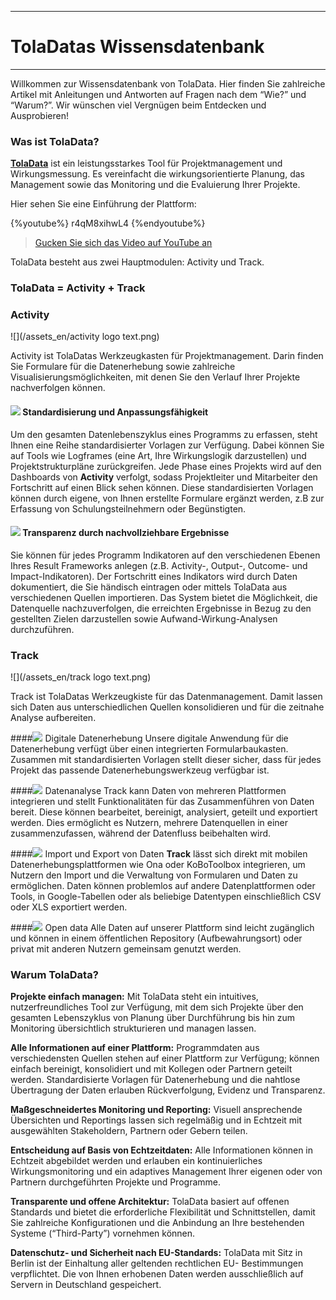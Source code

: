 ****
# TolaDatas Wissensdatenbank
---
Willkommen zur Wissensdatenbank von TolaData. Hier finden Sie zahlreiche Artikel mit Anleitungen und Antworten auf Fragen nach dem “Wie?” und “Warum?”. Wir wünschen viel Vergnügen beim Entdecken und Ausprobieren!


### Was ist TolaData?

[**TolaData**](https://www.toladata.de/) ist ein leistungsstarkes Tool für Projektmanagement und Wirkungsmessung. Es vereinfacht die wirkungsorientierte Planung, das Management sowie das Monitoring und die Evaluierung Ihrer Projekte. 

Hier sehen Sie eine Einführung der Plattform:

{%youtube%} r4qM8xihwL4 {%endyoutube%} 
> [Gucken Sie sich das Video auf YouTube an](https://www.youtube.com/embed/r4qM8xihwL4?rel=0)

TolaData besteht aus zwei Hauptmodulen: Activity und Track.
### TolaData = Activity + Track
### Activity 
![](/assets_en/activity logo text.png)

Activity ist TolaDatas Werkzeugkasten für Projektmanagement. Darin finden Sie Formulare für die Datenerhebung sowie zahlreiche Visualisierungsmöglichkeiten, mit denen Sie den Verlauf Ihrer Projekte nachverfolgen können. 

#### ![](/assets_en/Activity_Logo.jpg) Standardisierung und Anpassungsfähigkeit
Um den gesamten Datenlebenszyklus eines Programms zu erfassen, steht Ihnen eine Reihe standardisierter Vorlagen zur Verfügung. Dabei können Sie auf Tools wie Logframes (eine Art, Ihre Wirkungslogik darzustellen) und Projektstrukturpläne zurückgreifen. Jede Phase eines Projekts wird auf den Dashboards von **Activity** verfolgt, sodass Projektleiter und Mitarbeiter den Fortschritt auf einen Blick sehen können. Diese standardisierten Vorlagen können durch eigene, von Ihnen erstellte Formulare ergänzt werden, z.B zur Erfassung von Schulungsteilnehmern oder Begünstigten.

#### ![](/assets_en/Activity_Logo.jpg) Transparenz durch nachvollziehbare Ergebnisse
Sie können für jedes Programm Indikatoren auf den verschiedenen Ebenen Ihres Result Frameworks anlegen (z.B. Activity-, Output-, Outcome- und Impact-Indikatoren). Der Fortschritt eines Indikators wird durch Daten dokumentiert, die Sie händisch eintragen oder mittels TolaData aus verschiedenen Quellen importieren. Das System bietet die Möglichkeit, die Datenquelle nachzuverfolgen, die erreichten Ergebnisse in Bezug zu den gestellten Zielen darzustellen sowie Aufwand-Wirkung-Analysen durchzuführen. 


### Track
![](/assets_en/track logo text.png)

Track ist TolaDatas Werkzeugkiste für das Datenmanagement. Damit lassen sich Daten aus unterschiedlichen Quellen konsolidieren und für die zeitnahe Analyse aufbereiten. 

####![](/assets_en/Track_Logo.jpg) Digitale Datenerhebung
Unsere digitale Anwendung für die Datenerhebung verfügt über einen integrierten Formularbaukasten. Zusammen mit standardisierten Vorlagen stellt dieser sicher, dass für jedes Projekt das passende Datenerhebungswerkzeug verfügbar ist. 

####![](/assets_en/Track_Logo.jpg) Datenanalyse
Track kann Daten von mehreren Plattformen integrieren und stellt Funktionalitäten für das Zusammenführen von Daten bereit. Diese können bearbeitet, bereinigt, analysiert, geteilt und exportiert werden. Dies ermöglicht es Nutzern, mehrere Datenquellen in einer zusammenzufassen, während der Datenfluss beibehalten wird.

####![](/assets_en/Track_Logo.jpg) Import und Export von Daten
**Track** lässt sich direkt mit mobilen Datenerhebungsplattformen wie Ona oder KoBoToolbox integrieren, um Nutzern den Import und die Verwaltung von Formularen und Daten zu ermöglichen. Daten können problemlos auf andere Datenplattformen oder Tools, in Google-Tabellen oder als beliebige Datentypen einschließlich CSV oder XLS exportiert werden.

####![](/assets_en/Track_Logo.jpg) Open data
Alle Daten auf unserer Plattform sind leicht zugänglich und können in einem öffentlichen Repository (Aufbewahrungsort) oder privat mit anderen Nutzern gemeinsam genutzt werden. 

### Warum TolaData?
**Projekte einfach managen:** Mit TolaData steht ein intuitives, nutzerfreundliches Tool zur Verfügung, mit dem sich Projekte über den gesamten Lebenszyklus von Planung über Durchführung bis hin zum Monitoring übersichtlich strukturieren und managen lassen.

**Alle Informationen auf einer Plattform:** Programmdaten  aus verschiedensten Quellen stehen auf einer Plattform zur Verfügung; können einfach bereinigt, konsolidiert und mit Kollegen oder Partnern geteilt werden. Standardisierte Vorlagen für Datenerhebung und die nahtlose Übertragung der Daten erlauben Rückverfolgung, Evidenz und Transparenz.

**Maßgeschneidertes Monitoring und Reporting:** Visuell ansprechende Übersichten und Reportings lassen sich regelmäßig und in Echtzeit mit ausgewählten Stakeholdern, Partnern oder Gebern teilen. 

**Entscheidung auf Basis von Echtzeitdaten:** Alle Informationen können in Echtzeit abgebildet werden und erlauben ein kontinuierliches Wirkungsmonitoring und ein adaptives Management Ihrer eigenen oder von Partnern durchgeführten Projekte und Programme.

**Transparente und offene Architektur:** TolaData basiert auf offenen Standards und bietet die erforderliche Flexibilität und Schnittstellen, damit Sie zahlreiche Konfigurationen und die Anbindung an Ihre bestehenden Systeme (“Third-Party”) vornehmen können. 

**Datenschutz- und Sicherheit nach EU-Standards:** TolaData mit Sitz in Berlin ist der Einhaltung aller geltenden rechtlichen EU- Bestimmungen verpflichtet. Die von Ihnen erhobenen Daten werden ausschließlich auf Servern in Deutschland gespeichert. 


